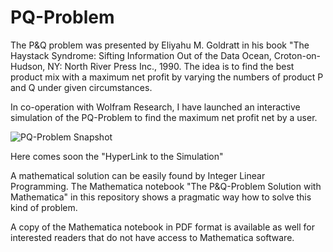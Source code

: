 # PQ-Problem
The P&Q problem was presented by Eliyahu M. Goldratt in his book "The Haystack Syndrome: Sifting Information Out of the Data Ocean, Croton-on-Hudson, NY: North River Press Inc., 1990. The idea is to find the best product mix with a maximum net profit by varying the numbers of product P and Q under given circumstances.

In co-operation with Wolfram Research, I have launched an interactive simulation of the PQ-Problem to find the maximum net profit net by a user.

![PQ-Problem Snapshot](https://github.com/JuergenKanz/PQ-Solution/blob/master/PQ-Problem-Snapshot.jpg)

Here comes soon the "HyperLink to the Simulation" 

A mathematical solution can be easily found by Integer Linear Programming. The Mathematica notebook "The P&Q-Problem Solution with Mathematica" in this repository shows a pragmatic way how to solve this kind of problem.

A copy of the Mathematica notebook in PDF format is available as well for interested readers that do not have access to Mathematica software.

